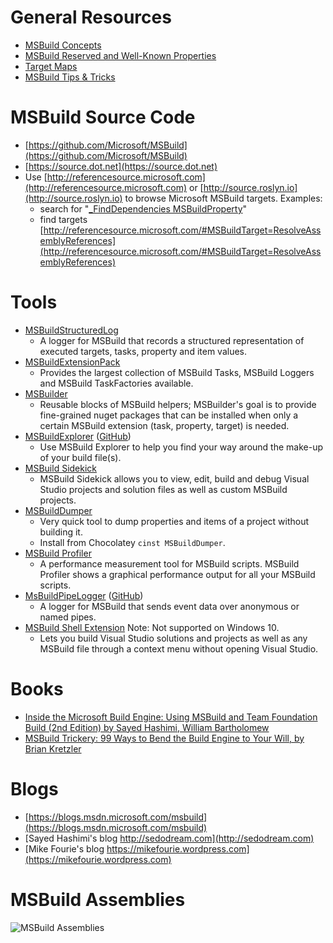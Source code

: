 # General Resources
 * [MSBuild Concepts](https://msdn.microsoft.com/en-us/library/dd637714.aspx)
 * [MSBuild Reserved and Well-Known Properties](https://msdn.microsoft.com/en-us/library/ms164309.aspx)
 * [Target Maps](Target-Maps.md)
*  [MSBuild Tips & Tricks](MSBuild-Tips-&-Tricks.md)

# MSBuild Source Code
 * [https://github.com/Microsoft/MSBuild](https://github.com/Microsoft/MSBuild)
 * [https://source.dot.net](https://source.dot.net)
 * Use [http://referencesource.microsoft.com](http://referencesource.microsoft.com) or [http://source.roslyn.io](http://source.roslyn.io) to browse Microsoft MSBuild targets. Examples:
   * search for "[_FindDependencies MSBuildProperty](http://referencesource.microsoft.com/#q=_FindDependencies%20MSBuildProperty)"
   * find targets [http://referencesource.microsoft.com/#MSBuildTarget=ResolveAssemblyReferences](http://referencesource.microsoft.com/#MSBuildTarget=ResolveAssemblyReferences)

# Tools
 * [MSBuildStructuredLog](https://github.com/KirillOsenkov/MSBuildStructuredLog)
   * A logger for MSBuild that records a structured representation of executed targets, tasks, property and item values.
 * [MSBuildExtensionPack](http://www.msbuildextensionpack.com)
   * Provides the largest collection of MSBuild Tasks, MSBuild Loggers and MSBuild TaskFactories available.
 * [MSBuilder](https://github.com/MobileEssentials/MSBuilder)
   * Reusable blocks of MSBuild helpers; MSBuilder's goal is to provide fine-grained nuget packages that can be installed when only a certain MSBuild extension (task, property, target) is needed.
 * [MSBuildExplorer](http://msbuildexplorer.com) ([GitHub](https://github.com/mikefourie/MSBuildExplorer))
   * Use MSBuild Explorer to help you find your way around the make-up of your build file(s).
 * [MSBuild Sidekick](http://attrice.info/msbuild)
   * MSBuild Sidekick allows you to view, edit, build and debug Visual Studio projects and solution files as well as custom MSBuild projects.
 * [MSBuildDumper](https://github.com/KirillOsenkov/MSBuildTools)
     * Very quick tool to dump properties and items of a project without building it.
     * Install from Chocolatey `cinst MSBuildDumper`.
 * [MSBuild Profiler](https://msbuildprofiler.codeplex.com/)
   * A performance measurement tool for MSBuild scripts. MSBuild Profiler shows a graphical performance output for all your MSBuild scripts.
 * [MsBuildPipeLogger](https://msbuildpipelogger.netlify.com/) ([GitHub](https://github.com/daveaglick/MsBuildPipeLogger))
   * A logger for MSBuild that sends event data over anonymous or named pipes.
 * [MSBuild Shell Extension](https://msbuildshellex.codeplex.com/) Note: Not supported on Windows 10.
   * Lets you build Visual Studio solutions and projects as well as any MSBuild file through a context menu without opening Visual Studio.

# Books
 * [Inside the Microsoft Build Engine: Using MSBuild and Team Foundation Build (2nd Edition) by Sayed Hashimi, William Bartholomew](http://www.amazon.com/Inside-Microsoft-Build-Engine-Foundation/dp/0735645248)
 * [MSBuild Trickery: 99 Ways to Bend the Build Engine to Your Will, by Brian Kretzler](http://www.amazon.com/MSBuild-Trickery-Ways-Build-Engine/dp/061550907X)

# Blogs
 * [https://blogs.msdn.microsoft.com/msbuild](https://blogs.msdn.microsoft.com/msbuild)
 * [Sayed Hashimi's blog http://sedodream.com](http://sedodream.com)
 * [Mike Fourie's blog https://mikefourie.wordpress.com](https://mikefourie.wordpress.com)

# MSBuild Assemblies
![MSBuild Assemblies](https://raw.githubusercontent.com/KirillOsenkov/MSBuildStructuredLog/master/docs/MSBuildAssemblies.png)
